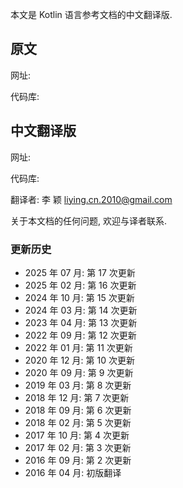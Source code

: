 [//]: # (title: 关于翻译)

本文是 Kotlin 语言参考文档的中文翻译版.

## 原文

网址: [](https://kotlinlang.org/docs/)

代码库: [](https://github.com/JetBrains/kotlin-web-site)

## 中文翻译版

网址: [](https://kotlin.liying-cn.net/)

代码库: [](https://github.com/LiYing2010/kotlin-web-site)

翻译者: 李 颖 [liying.cn.2010@gmail.com](mailto:liying.cn.2010@gmail.com)

关于本文档的任何问题, 欢迎与译者联系.


### 更新历史
* 2025 年 07 月: 第 17 次更新
* 2025 年 02 月: 第 16 次更新
* 2024 年 10 月: 第 15 次更新
* 2024 年 03 月: 第 14 次更新
* 2023 年 04 月: 第 13 次更新
* 2022 年 09 月: 第 12 次更新
* 2022 年 01 月: 第 11 次更新
* 2020 年 12 月: 第 10 次更新
* 2020 年 09 月: 第 9 次更新
* 2019 年 03 月: 第 8 次更新
* 2018 年 12 月: 第 7 次更新
* 2018 年 09 月: 第 6 次更新
* 2018 年 02 月: 第 5 次更新
* 2017 年 10 月: 第 4 次更新
* 2017 年 02 月: 第 3 次更新
* 2016 年 09 月: 第 2 次更新
* 2016 年 04 月: 初版翻译
